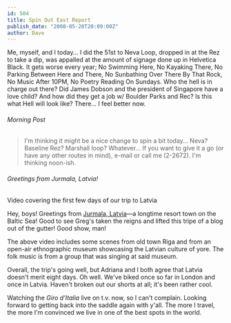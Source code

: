 ```yaml
---
id: 504
title: Spin Out East Report
publish_date: "2008-05-20T20:09:00Z"
author: Dave
---
```

Me, myself, and I today... I did the 51st to Neva Loop, dropped in at the Rez to take a dip, was appalled at the amount of signage done up in Helvetica Black. It gets worse every year; No Swimming Here, No Kayaking There, No Parking Between Here and There, No Sunbathing Over There By That Rock, No Music After 10PM, No Poetry Reading On Sundays. Who the hell is in charge out there? Did James Dobson and the president of Singapore have a love child? And how did they get a job w/ Boulder Parks and Rec? Is this what Hell will look like? There... I feel better now.

###### Morning Post

> I'm thinking it might be a nice change to spin a bit today... Neva? Baseline Rez? Marshall loop? Whatever... If you want to give it a go (or have any other routes in mind), e-mail or call me (2-2672). I'm thinking noon-ish.

###### Greetings from Jurmala, Latvia!

  
Video covering the first few days of our trip to Latvia

Hey, boys! Greetings from [Jurmala, Latvia](http://tinyurl.com/545g9h)—a longtime resort town on the Baltic Sea! Good to see Greg's taken the reigns and lifted this tripe of a blog out of the gutter! Good show, man!

The above video includes some scenes from old town Riga and from an open-air ethnographic museum showcasing the Latvian culture of yore. The folk music is from a group that was singing at said museum.

Overall, the trip's going well, but Adriana and I both agree that Latvia doesn't merit eight days. Oh well. We've biked once so far in London and once in Latvia. Haven't broken out our shorts at all; it's been rather cool.

Watching the _Giro d'Italia_ live on t.v. now, so I can't complain. Looking forward to getting back into the saddle again with y'all. The more I travel, the more I'm convinced we live in one of the best spots in the world.
